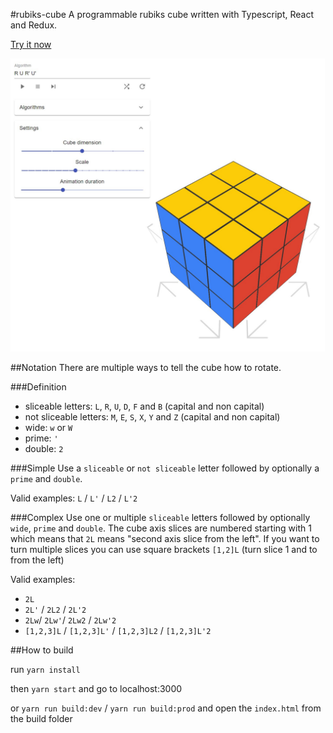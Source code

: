 #rubiks-cube
A programmable rubiks cube written with Typescript, React and Redux.

[Try it now](https://seiichi-yahiro.github.io/rubiks-cube/)

![Rubiks-Cube](./example.jpg)

##Notation
There are multiple ways to tell the cube how to rotate.

###Definition

-   sliceable letters: `L`, `R`, `U`, `D`, `F` and `B` (capital and non capital)
-   not sliceable letters: `M`, `E`, `S`, `X`, `Y` and `Z` (capital and non capital)
-   wide: `w` or `W`
-   prime: `'`
-   double: `2`

###Simple
Use a `sliceable` or `not sliceable` letter followed by optionally a `prime` and `double`.

Valid examples: `L` / `L'` / `L2` / `L'2`

###Complex
Use one or multiple `sliceable` letters followed by optionally `wide`, `prime` and `double`.
The cube axis slices are numbered starting with 1 which means that `2L` means "second axis slice from the left".
If you want to turn multiple slices you can use square brackets `[1,2]L` (turn slice 1 and to from the left)

Valid examples:

-   `2L`
-   `2L'` / `2L2` / `2L'2`
-   `2Lw`/ `2Lw'`/ `2Lw2` / `2Lw'2`
-   `[1,2,3]L` / `[1,2,3]L'` / `[1,2,3]L2` / `[1,2,3]L'2`

##How to build

run `yarn install`

then `yarn start` and go to localhost:3000

or `yarn run build:dev` / `yarn run build:prod` and open the `index.html` from the build folder
